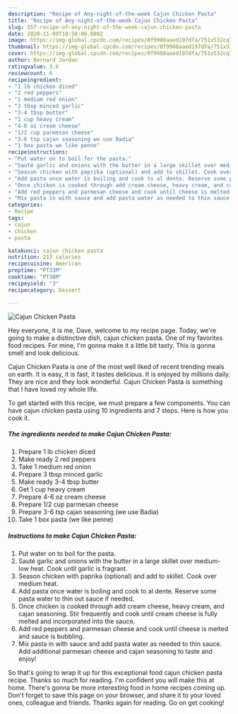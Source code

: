 ```yaml
---
description: "Recipe of Any-night-of-the-week Cajun Chicken Pasta"
title: "Recipe of Any-night-of-the-week Cajun Chicken Pasta"
slug: 557-recipe-of-any-night-of-the-week-cajun-chicken-pasta
date: 2020-11-09T18:50:06.080Z
image: https://img-global.cpcdn.com/recipes/0f9908aaed197dfa/751x532cq70/cajun-chicken-pasta-recipe-main-photo.jpg
thumbnail: https://img-global.cpcdn.com/recipes/0f9908aaed197dfa/751x532cq70/cajun-chicken-pasta-recipe-main-photo.jpg
cover: https://img-global.cpcdn.com/recipes/0f9908aaed197dfa/751x532cq70/cajun-chicken-pasta-recipe-main-photo.jpg
author: Bernard Jordan
ratingvalue: 3.6
reviewcount: 6
recipeingredient:
- "1 lb chicken diced"
- "2 red peppers"
- "1 medium red onion"
- "3 tbsp minced garlic"
- "3-4 tbsp butter"
- "1 cup heavy cream"
- "4-6 oz cream cheese"
- "1/2 cup parmesan cheese"
- "3-6 tsp cajan seasoning we use Badia"
- "1 box pasta we like penne"
recipeinstructions:
- "Put water on to boil for the pasta."
- "Sauté garlic and onions with the butter in a large skillet over medium-low heat. Cook until garlic is fragrant."
- "Season chicken with paprika (optional) and add to skillet. Cook over medium heat."
- "Add pasta once water is boiling and cook to al dente. Reserve some pasta water to thin out sauce if needed."
- "Once chicken is cooked through add cream cheese, heavy cream, and cajan seasoning. Stir frequently and cook until cream cheese is fully melted and incorporated into the sauce."
- "Add red peppers and parmesan cheese and cook until cheese is melted and sauce is bubbling."
- "Mix pasta in with sauce and add pasta water as needed to thin sauce. Add additional parmesan cheese and cajan seasoning to taste and enjoy!"
categories:
- Recipe
tags:
- cajun
- chicken
- pasta

katakunci: cajun chicken pasta 
nutrition: 213 calories
recipecuisine: American
preptime: "PT33M"
cooktime: "PT36M"
recipeyield: "3"
recipecategory: Dessert

---
```



![Cajun Chicken Pasta](https://img-global.cpcdn.com/recipes/0f9908aaed197dfa/751x532cq70/cajun-chicken-pasta-recipe-main-photo.jpg)

Hey everyone, it is me, Dave, welcome to my recipe page. Today, we're going to make a distinctive dish, cajun chicken pasta. One of my favorites food recipes. For mine, I'm gonna make it a little bit tasty. This is gonna smell and look delicious.

Cajun Chicken Pasta is one of the most well liked of recent trending meals on earth. It is easy, it is fast, it tastes delicious. It is enjoyed by millions daily. They are nice and they look wonderful. Cajun Chicken Pasta is something that I have loved my whole life.




To get started with this recipe, we must prepare a few components. You can have cajun chicken pasta using 10 ingredients and 7 steps. Here is how you cook it.

<!--inarticleads1-->

##### The ingredients needed to make Cajun Chicken Pasta:

1. Prepare 1 lb chicken diced
1. Make ready 2 red peppers
1. Take 1 medium red onion
1. Prepare 3 tbsp minced garlic
1. Make ready 3-4 tbsp butter
1. Get 1 cup heavy cream
1. Prepare 4-6 oz cream cheese
1. Prepare 1/2 cup parmesan cheese
1. Prepare 3-6 tsp cajan seasoning (we use Badia)
1. Take 1 box pasta (we like penne)




<!--inarticleads2-->

##### Instructions to make Cajun Chicken Pasta:

1. Put water on to boil for the pasta.
1. Sauté garlic and onions with the butter in a large skillet over medium-low heat. Cook until garlic is fragrant.
1. Season chicken with paprika (optional) and add to skillet. Cook over medium heat.
1. Add pasta once water is boiling and cook to al dente. Reserve some pasta water to thin out sauce if needed.
1. Once chicken is cooked through add cream cheese, heavy cream, and cajan seasoning. Stir frequently and cook until cream cheese is fully melted and incorporated into the sauce.
1. Add red peppers and parmesan cheese and cook until cheese is melted and sauce is bubbling.
1. Mix pasta in with sauce and add pasta water as needed to thin sauce. Add additional parmesan cheese and cajan seasoning to taste and enjoy!




So that's going to wrap it up for this exceptional food cajun chicken pasta recipe. Thanks so much for reading. I'm confident you will make this at home. There's gonna be more interesting food in home recipes coming up. Don't forget to save this page on your browser, and share it to your loved ones, colleague and friends. Thanks again for reading. Go on get cooking!
